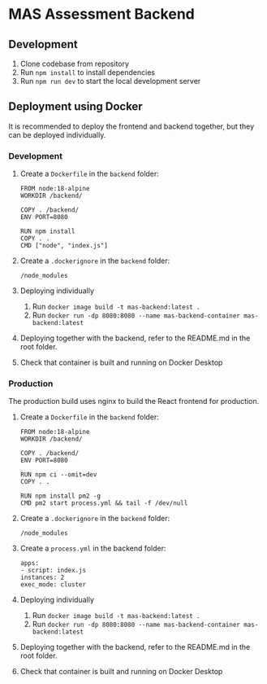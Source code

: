 # MAS Assessment Backend

## Development

1. Clone codebase from repository
1. Run `npm install` to install dependencies
1. Run `npm run dev` to start the local development server

## Deployment using Docker

It is recommended to deploy the frontend and backend together, but they can be deployed individually.

### Development

1. Create a `Dockerfile` in the `backend` folder:

   ```
   FROM node:18-alpine
   WORKDIR /backend/

   COPY . /backend/
   ENV PORT=8080

   RUN npm install
   COPY . .
   CMD ["node", "index.js"]
   ```

1. Create a `.dockerignore` in the `backend` folder:

   ```
   /node_modules
   ```

1. Deploying individually
   1. Run `docker image build -t mas-backend:latest .`
   1. Run `docker run -dp 8080:8080 --name mas-backend-container mas-backend:latest`
1. Deploying together with the backend, refer to the README.md in the root folder.
1. Check that container is built and running on Docker Desktop

### Production

The production build uses nginx to build the React frontend for production.

1. Create a `Dockerfile` in the `backend` folder:

   ```
   FROM node:18-alpine
   WORKDIR /backend/

   COPY . /backend/
   ENV PORT=8080

   RUN npm ci --omit=dev
   COPY . .

   RUN npm install pm2 -g
   CMD pm2 start process.yml && tail -f /dev/null
   ```

1. Create a `.dockerignore` in the `backend` folder:
   ```
   /node_modules
   ```
1. Create a `process.yml` in the backend folder:

   ```
   apps:
   - script: index.js
   instances: 2
   exec_mode: cluster
   ```

1. Deploying individually
   1. Run `docker image build -t mas-backend:latest .`
   1. Run `docker run -dp 8080:8080 --name mas-backend-container mas-backend:latest`
1. Deploying together with the backend, refer to the README.md in the root folder.
1. Check that container is built and running on Docker Desktop
